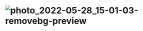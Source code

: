 # ![photo_2022-05-28_15-01-03-removebg-preview](https://user-images.githubusercontent.com/48292732/170828364-b94a3139-ce8f-44ba-a99a-7aca27fa5359.png)
